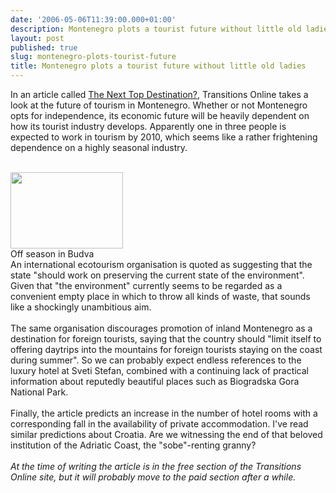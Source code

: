 ```yaml
---
date: '2006-05-06T11:39:00.000+01:00'
description: Montenegro plots a tourist future without little old ladies
layout: post
published: true
slug: montenegro-plots-tourist-future
title: Montenegro plots a tourist future without little old ladies
---
```


In an article called <a href="http://www.tol.cz/look/TOL/article.tpl?IdLanguage=1&amp;IdPublication=4&amp;NrIssue=165&amp;NrSection=3&amp;NrArticle=16973">The Next Top Destination?</a>, Transitions Online takes a look at the future of tourism in Montenegro. Whether or not Montenegro opts for independence, its economic future will be heavily dependent on how its tourist industry develops. Apparently one in three people is expected to work in tourism by 2010, which seems like a rather frightening dependence on a highly seasonal industry.<br /><br /><div class="imageholder"><img alt="" border="0" height="122" src="https://balkanology.com/blog/images/serbiamontenegro_f_044_v2.jpg" width="180" /><br />Off season in Budva</div>An international ecotourism organisation is quoted as suggesting that the state "should work on preserving the current state of the environment". Given that "the environment" currently seems to be regarded as a convenient empty place in which to throw all kinds of waste, that sounds like a shockingly unambitious aim.<br /><br />The same organisation discourages promotion of inland Montenegro as a destination for foreign tourists, saying that the country should "limit itself to offering daytrips into the mountains for foreign tourists staying on the coast during summer". So we can probably expect endless references to the luxury hotel at Sveti Stefan, combined with a continuing lack of practical information about reputedly beautiful places such as Biogradska Gora National Park.<br /><br />Finally, the article predicts an increase in the number of hotel rooms with a corresponding fall in the availability of private accommodation. I've read similar predictions about Croatia. Are we witnessing the end of that beloved institution of the Adriatic Coast, the "sobe"-renting granny?<br /><br /><span style="font-style: italic;">At the time of writing the article is in the free section of the Transitions Online site, but it will probably move to the paid section after a while.</span>